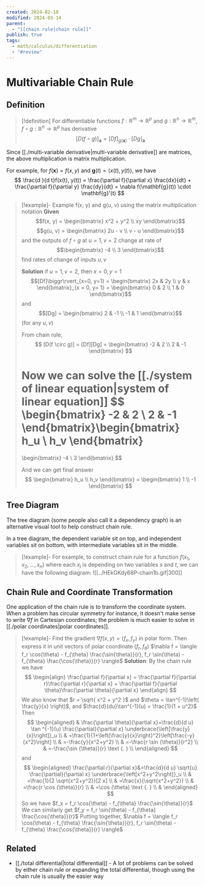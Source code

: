 ```yaml
---
created: 2024-02-18
modified: 2024-03-14
parent:
  - "[[chain rule|chain rule]]"
publish: true
tags:
  - math/calculus/differentiation
  - "#review"
---
```


# Multivariable Chain Rule

## Definition
> [!definition]
>  For differentiable functions $f : \mathbb{R}^m \rightarrow \mathbb{R}^p$ and $g : \mathbb{R}^n \rightarrow \mathbb{R}^m$, $f \circ g:  \mathbb{R}^n \rightarrow \mathbb{R}^p$ has derivative
>$$
\left[ D(f \circ g) \right]_{\mathbf{a}} = [Df]_{g(\mathbf{a})} \cdot [Dg]_{\mathbf{a}}
>$$

Since [[./multi-variable derivative|multi-variable derivative]] are matrices, the above multiplication is matrix multiplication.

For example, for $f(\mathbf{x}) = f(x, y)$ and $\mathbf{g}(t) = \langle x(t), y(t)\rangle$, we have
$$
\frac{d }{d t}f(x(t), y(t)) = \frac{\partial f}{\partial x} \frac{dx}{dt} + \frac{\partial f}{\partial y} \frac{dy}{dt} = \nabla f(\mathbf{g}(t)) \cdot \mathbf{g}'(t)
$$
> [!example]- Example f(x, y) and g(u, v) using the matrix multiplication notation
> **Given** $$f(x, y) = \begin{bmatrix}
> x^2 + y^2 \\
> xy
> \end{bmatrix}$$ 
> $$g(u, v) = \begin{bmatrix}
> 2u - v \\
> v - u
> \end{bmatrix}$$
> and the outputs of $f \circ g$ at $u = 1, v = 2$ change at rate of $$\begin{bmatrix}
> -4 \\
> 3
> \end{bmatrix}$$
> find rates of change of inputs $u, v$
> 
> **Solution**
> if $u = 1, v = 2$, then $x = 0, y = 1$
> $$[Df]\biggr\rvert_{x=0, y=1} = \begin{bmatrix}
> 2x & 2y \\
> y & x
> \end{bmatrix}_{x = 0, y= 1}
> = \begin{bmatrix}
> 0 & 2 \\
> 1 & 0
> \end{bmatrix}$$
>  and
> $$[Dg] = \begin{bmatrix}
 2 & -1 \\
 -1 & 1
> \end{bmatrix}$$ 
> (for any $u, v$)
> 
> From chain rule,
> $$
> [D(f \circ g)] = [Df][Dg] = \begin{bmatrix}
> -2 & 2 \\
> 2 & -1
> \end{bmatrix}
> $$
> 
> Now we can solve the [[./system of linear equation|system of linear equation]]
> $$
> \begin{bmatrix}
> -2 & 2 \\
> 2 & -1
> \end{bmatrix}\begin{bmatrix}
> h_u \\
> h_v
> \end{bmatrix}
> =
> \begin{bmatrix}
> -4 \\
> 3
> \end{bmatrix}
> $$
> 
> And we can get final answer
> $$
> \begin{bmatrix}
> h_u \\
> h_v
> \end{bmatrix} =
> \begin{bmatrix}
> 1 \\
> -1
> \end{bmatrix}
> $$

## Tree Diagram

The tree diagram (some people also call it a dependency graph) is an alternative visual tool to help construct chain rule.

In a tree diagram, the dependent variable sit on top, and independent variables sit on bottom, with intermediate variables sit in the middle. 

> [!example]-
For example, to construct chain rule for a function $f(x_1, x_2, \dots, x_n)$ where each $x_i$ is depending on two variables $s$ and $t$, we can have the following diagram:
>![[../HEkGKdy68P-chain1b.gif|300]]

## Chain Rule and Coordinate Transformation

One application of the chain rule is to transform the coordinate system. When a problem has circular symmetry for instance, it doesn't make sense to write $\nabla f$ in Cartesian coordinates; the problem is much easier to solve in [[./polar coordinates|polar coordinates]].

> [!example]- Find the gradient $\nabla f(x, y) = \langle f_x, f_y \rangle$ in polar form. Then express it in unit vectors of polar coordinate ($f_r, f_\theta$)
> $\nabla f = \langle f_r \cos(\theta) - f_{\theta} \frac{\sin{\theta}}{r}, f_r \sin(\theta) - f_{\theta} \frac{\cos{\theta}}{r} \rangle$
> **Solution**: By the chain rule we have
>$$
\begin{align}
\frac{\partial f}{\partial x} = \frac{\partial f}{\partial r}\frac{\partial r}{\partial x} + \frac{\partial f}{\partial \theta}\frac{\partial \theta}{\partial x}
\end{align}
>$$
> We also know that $r = \sqrt{ x^2 + y^2 }$ and $\theta = \tan^{-1}\left( \frac{y}{x} \right)$, and $\frac{d}{du}\tan^{-1}(u) = \frac{1}{1 + u^2}$
> Then
> $$
\begin{aligned}
& \frac{\partial \theta}{\partial x}=\frac{d}{d u} \tan ^{-1}(u) \frac{\partial}{\partial x} \underbrace{\left[\frac{y}{x}\right]}_u \\
& =\frac{1}{1+\left(\frac{y}{x}\right)^2}\left[\frac{-y}{x^2}\right] \\
& =-\frac{y}{x^2+y^2} \\
& =-\frac{r \sin (\theta)}{r^2} \\
& =-\frac{\sin (\theta)}{r} \text {. } \\
\end{aligned}
> $$
> and
> $$
 \begin{aligned}
 \frac{\partial r}{\partial x}&=\frac{d}{d u} \sqrt{u} \frac{\partial}{\partial x} \underbrace{\left[x^2+y^2\right]}_u \\
& =\frac{1}{2 \sqrt{x^2+y^2}}[2 x] \\
& =\frac{x}{\sqrt{x^2+y^2}} \\
& =\frac{r \cos (\theta)}{r} \\
& =\cos (\theta) \text {. } \\
&
\end{aligned}
>$$
>So we have $f_x = f_r \cos(\theta) - f_{\theta} \frac{\sin{\theta}}{r}$
>We can similarly get $f_y = f_r \sin(\theta) - f_{\theta} \frac{\cos{\theta}}{r}$
>Putting together, $\nabla f = \langle f_r \cos(\theta) - f_{\theta} \frac{\sin{\theta}}{r}, f_r \sin(\theta) - f_{\theta} \frac{\cos{\theta}}{r} \rangle$

## Related
- [[./total differential|total differential]] - A lot of problems can be solved by either chain rule or expanding the total differential, though using the chain rule is usually the easier way